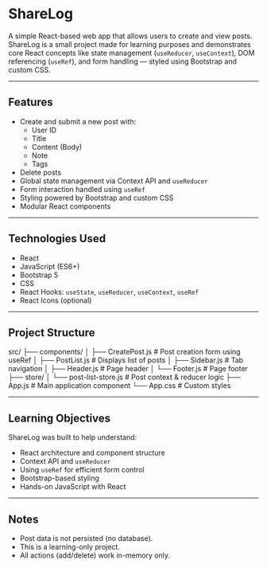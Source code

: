 # ShareLog

A simple React-based web app that allows users to create and view posts. ShareLog is a small project made for learning purposes and demonstrates core React concepts like state management (`useReducer`, `useContext`), DOM referencing (`useRef`), and form handling — styled using Bootstrap and custom CSS.

---

## Features

- Create and submit a new post with:
  - User ID
  - Title
  - Content (Body)
  - Note
  - Tags
- Delete posts
- Global state management via Context API and `useReducer`
- Form interaction handled using `useRef`
- Styling powered by Bootstrap and custom CSS
- Modular React components

---

## Technologies Used

- React
- JavaScript (ES6+)
- Bootstrap 5
- CSS
- React Hooks: `useState`, `useReducer`, `useContext`, `useRef`
- React Icons (optional)

---

## Project Structure

src/
├── components/
│ ├── CreatePost.js # Post creation form using useRef
│ ├── PostList.js # Displays list of posts
│ ├── Sidebar.js # Tab navigation
│ ├── Header.js # Page header
│ └── Footer.js # Page footer
├── store/
│ └── post-list-store.js # Post context & reducer logic
├── App.js # Main application component
└── App.css # Custom styles

---

## Learning Objectives

ShareLog was built to help understand:

- React architecture and component structure
- Context API and `useReducer`
- Using `useRef` for efficient form control
- Bootstrap-based styling
- Hands-on JavaScript with React

---

## Notes

- Post data is not persisted (no database).
- This is a learning-only project.
- All actions (add/delete) work in-memory only.
